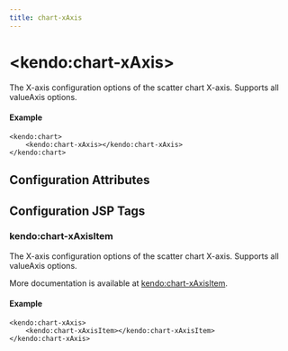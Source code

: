 ```yaml
---
title: chart-xAxis
---
```


# \<kendo:chart-xAxis\>

The X-axis configuration options of the scatter chart X-axis. Supports all valueAxis options.

#### Example
    <kendo:chart>
        <kendo:chart-xAxis></kendo:chart-xAxis>
    </kendo:chart>

## Configuration Attributes


##  Configuration JSP Tags

### kendo:chart-xAxisItem

The X-axis configuration options of the scatter chart X-axis. Supports all valueAxis options.

More documentation is available at [kendo:chart-xAxisItem](/kendo-ui/api/wrappers/jsp/chart/xaxisitem).

#### Example

    <kendo:chart-xAxis>
        <kendo:chart-xAxisItem></kendo:chart-xAxisItem>
    </kendo:chart-xAxis>

